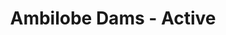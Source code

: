 ---
title: "Ambilobe Dams - Active"
header_title: "iPardalis | Ambilobe Dams - Active"
description : "All of our active panther chameleon dams here at iPardalis"
keywords: ["YBBB Ambilobe Panther Chameleons", "RBBB Ambilobe Panther Chameleons"]
draft: false
---
